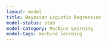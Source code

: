 ```yaml
---
layout: model
title: Bayesian Logistic Regression
model-status: stub
model-category: Machine Learning
model-tags: machine learning
---
```

